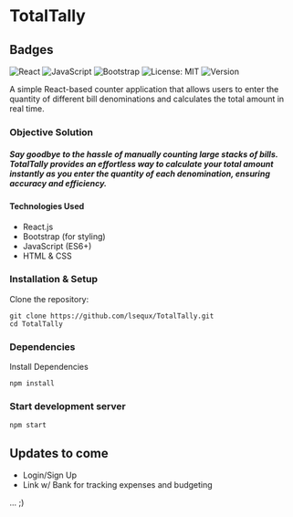 # TotalTally


## Badges  

![React](https://img.shields.io/badge/React-18.0.0-blue?logo=react)  ![JavaScript](https://img.shields.io/badge/JavaScript-ES6+-yellow?logo=javascript)  ![Bootstrap](https://img.shields.io/badge/Bootstrap-5.3-purple?logo=bootstrap)  ![License: MIT](https://img.shields.io/badge/License-MIT-green.svg)  ![Version](https://img.shields.io/badge/Version-1.0.0-blue)  

A simple React-based counter application that allows users to enter the quantity of different bill denominations and calculates the total amount in real time.

### Objective Solution
##### Say goodbye to the hassle of manually counting large stacks of bills. TotalTally provides an effortless way to calculate your total amount instantly as you enter the quantity of each denomination, ensuring accuracy and efficiency. 
#### Technologies Used
- React.js
- Bootstrap (for styling)
- JavaScript (ES6+)
- HTML & CSS

### Installation & Setup
Clone the repository:

    git clone https://github.com/lsequx/TotalTally.git
    cd TotalTally

### Dependencies
Install Dependencies

    npm install

### Start development server

    npm start

## Updates to come
- Login/Sign Up
- Link w/ Bank for tracking expenses and budgeting

... ;)
